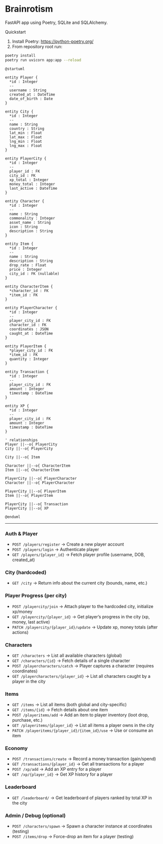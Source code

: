 # Brainrotism

FastAPI app using Poetry, SQLite and SQLAlchemy.

Quickstart

1. Install Poetry: https://python-poetry.org/
2. From repository root run:

```bash
poetry install
poetry run uvicorn app:app --reload
```

```plantuml
@startuml

entity Player {
  *id : Integer
  --
  username : String
  created_at : DateTime
  date_of_birth : Date
}

entity City {
  *id : Integer
  --
  name : String
  country : String
  lat_min : Float
  lat_max : Float
  lng_min : Float
  lng_max : Float
}

entity PlayerCity {
  *id : Integer
  --
  player_id : FK
  city_id : FK
  xp_total : Integer
  money_total : Integer
  last_active : DateTime
}

entity Character {
  *id : Integer
  --
  name : String
  commonality : Integer
  asset_name : String
  icon : String
  description : String
}

entity Item {
  *id : Integer
  --
  name : String
  description : String
  drop_rate : Float
  price : Integer
  city_id : FK (nullable)
}

entity CharacterItem {
  *character_id : FK
  *item_id : FK
}

entity PlayerCharacter {
  *id : Integer
  --
  player_city_id : FK
  character_id : FK
  coordinates : JSON
  caught_at : DateTime
}

entity PlayerItem {
  *player_city_id : FK
  *item_id : FK
  quantity : Integer
}

entity Transaction {
  *id : Integer
  --
  player_city_id : FK
  amount : Integer
  timestamp : DateTime
}

entity XP {
  *id : Integer
  --
  player_city_id : FK
  amount : Integer
  timestamp : DateTime
}

' relationships
Player ||--o{ PlayerCity
City ||--o{ PlayerCity

City ||--o{ Item

Character ||--o{ CharacterItem
Item ||--o{ CharacterItem

PlayerCity ||--o{ PlayerCharacter
Character ||--o{ PlayerCharacter

PlayerCity ||--o{ PlayerItem
Item ||--o{ PlayerItem

PlayerCity ||--o{ Transaction
PlayerCity ||--o{ XP

@enduml

```
---

### Auth & Player

* `POST /players/register` → Create a new player account
* `POST /players/login` → Authenticate player
* `GET /players/{player_id}` → Fetch player profile (username, DOB, created_at)

### City (hardcoded)

* `GET /city` → Return info about the current city (bounds, name, etc.)

### Player Progress (per city)

* `POST /playercity/join` → Attach player to the hardcoded city, initialize xp/money
* `GET /playercity/{player_id}` → Get player’s progress in the city (xp, money, last active)
* `PATCH /playercity/{player_id}/update` → Update xp, money totals (after actions)

### Characters

* `GET /characters` → List all available characters (global)
* `GET /characters/{id}` → Fetch details of a single character
* `POST /playercharacters/catch` → Player captures a character (requires coordinates)
* `GET /playercharacters/{player_id}` → List all characters caught by a player in the city

### Items

* `GET /items` → List all items (both global and city-specific)
* `GET /items/{id}` → Fetch details about one item
* `POST /playeritems/add` → Add an item to player inventory (loot drop, purchase, etc.)
* `GET /playeritems/{player_id}` → List all items a player owns in the city
* `PATCH /playeritems/{player_id}/{item_id}/use` → Use or consume an item

### Economy

* `POST /transactions/create` → Record a money transaction (gain/spend)
* `GET /transactions/{player_id}` → Get all transactions for a player
* `POST /xp/add` → Add an XP entry for a player
* `GET /xp/{player_id}` → Get XP history for a player

### Leaderboard

* `GET /leaderboard/` → Get leaderboard of players ranked by total XP in the city

### Admin / Debug (optional)

* `POST /characters/spawn` → Spawn a character instance at coordinates (testing)
* `POST /items/drop` → Force-drop an item for a player (testing)